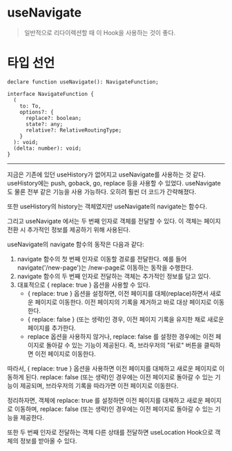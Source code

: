 # useNavigate

> 일반적으로 리다이렉션할 때 이 Hook을 사용하는 것이 좋다.
> 

# 타입 선언

```tsx
declare function useNavigate(): NavigateFunction;

interface NavigateFunction {
  (
    to: To,
    options?: {
      replace?: boolean;
      state?: any;
      relative?: RelativeRoutingType;
    }
  ): void;
  (delta: number): void;
}
```

---

지금은 기존에 있던 useHistory가 없어지고 useNavigate를 사용하는 것 같다. useHistory에는 push, goback, go, replace 등을 사용할 수 있었다. useNavigate도 물론 전부 같은 기능을 사용 가능하다. 오히려 훨씬 더 코드가 간략해졌다.

또한 useHistory의 history는 객체였지만 useNavigate의 navigate는 함수다.

그리고 useNavigate 에서는 두 번째 인자로 객체를 전달할 수 있다. 이 객체는 페이지 전환 시 추가적인 정보를 제공하기 위해 사용된다.

useNavigate의 navigate 함수의 동작은 다음과 같다:

1. navigate 함수의 첫 번째 인자로 이동할 경로를 전달한다. 예를 들어 navigate('/new-page')는 /new-page로 이동하는 동작을 수행한다.
2. navigate 함수의 두 번째 인자로 전달하는 객체는 추가적인 정보를 담고 있다. 
3. 대표적으로 { replace: true } 옵션을 사용할 수 있다.
    - { replace: true } 옵션을 설정하면, 이전 페이지를 대체(replace)하면서 새로운 페이지로 이동한다. 이전 페이지의 기록을 제거하고 바로 대상 페이지로 이동한다.
    - { replace: false } (또는 생략)인 경우, 이전 페이지 기록을 유지한 채로 새로운 페이지를 추가한다.
    - replace 옵션을 사용하지 않거나, replace: false 를 설정한 경우에는 이전 페이지로 돌아갈 수 있는 기능이 제공된다. 즉, 브라우저의 "뒤로" 버튼을 클릭하면 이전 페이지로 이동한다.

따라서, { replace: true } 옵션을 사용하면 이전 페이지를 대체하고 새로운 페이지로 이동하게 된다. replace: false (또는 생략)인 경우에는 이전 페이지로 돌아갈 수 있는 기능이 제공되며, 브라우저의 기록을 따라가면 이전 페이지로 이동한다.

정리하자면, 객체에 replace: true 를 설정하면 이전 페이지를 대체하고 새로운 페이지로 이동하며, replace: false (또는 생략)인 경우에는 이전 페이지로 돌아갈 수 있는 기능을 제공한다.

또한 두 번째 인자로 전달하는 객체 다른 상태를 전달하면 useLocation Hook으로 객체의 정보를 받아올 수 있다.